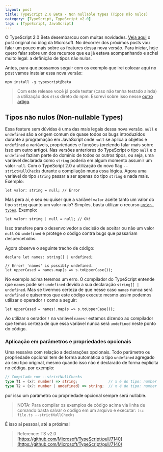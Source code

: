 ```yaml
---
layout: post
title: TypeScript 2.0 Beta - Non nullable types (Tipos não nulos)
category: [TypeScript, TypeScript v2.0]
tags : [TypeScript, JavaScript]
---
```

O TypeScript 2.0 Beta desembarcou com muitas novidades. [Veja aqui](https://blogs.msdn.microsoft.com/typescript/2016/07/11/announcing-typescript-2-0-beta/) o post original no blog da Microsoft. No decorrer dos próximos posts vou falar um pouco mais sobre as features dessa nova versão. Para iniciar, hoje quero falar sobre um dos recursos que eu já estava acompanhando e achei muito legal: a definição de tipos não nulos.

Antes, para que possamos seguir com os exemplo que irei colocar aqui no post vamos instalar essa nova versão:

    npm install -g typescript@beta

> Com este release você já pode testar (caso não tenha testado ainda) a utilização dos `dts`s direto do npm. Escrevi sobre isso nesse [outro artigo](/posts/The-Future-of-Declaration-Files).

## Tipos não nulos (Non-nullable Types)

Essa feature sem dúvidas é uma das mais legais dessa nova versão. `null` e `undefined` são a origem comum de quase todos os bugs introduzidos durante a programação em JavaScript onde `null` se aplica a objetos e `undefined` a variáveis, propriedades e funções (pretendo falar mais sobre isso em outro artigo). Nas versões anteriores do TypeScript o tipo `null` e o `undefined` faziam parte do dominio de todos os outros tipos, ou seja, uma variável declarada como `string` poderia em algum momento assumir um valor `null`. Com o TypeScript 2.0 a utilização do novo flag `--strictNullChecks` durante a compilação muda essa lógica. Agora uma variável do tipo `string` passar a ser apenas do tipo `string` e nada mais. Exemplo:

    let valor: string = null; // Error

Mas pera ai, e seu eu quiser que a variável `valor` aceite tanto um valor do tipo `string` quanto um valor nulo? Simples, basta utilizar o recurso [`union types`](/posts/union-types). Exemplo:

    let valor: string | null = null; // Ok!

Isso transfere para o desenvolvedor a decisão de aceitar ou não um valor `null` ou `undefined` e protege o código contra bugs que passariam despercebidos.

Agora observe o seguinte trecho de código:

    declare let names: string[] | undefined;

    // Error! 'names' is possibly undefined.
    let upperCased = names.map(s => s.toUpperCase());

No exemplo acima teremos um erro. O compilador do TypeScript entende que `names` pode ser `undefined` devido a sua declaração `string[] | undefined`. Mas se tivermos certeza de que nesse caso `names` nunca será `undefined` e quisermos que este código execute mesmo assim podemos utilizar o operador `!` como a seguir:

    let upperCased = names!.map(s => s.toUpperCase());

Ao utilizar o oerador `!` na variável `names!` estamos dizendo ao compilador que temos certeza de que essa variável nunca será `undefined` neste ponto do código.

### Aplicação em parâmetros e propriedades opcionais

Uma ressalva com relação a declarações opcionais. Todo parâmetro ou propriedade opcional tem de forma automática o tipo `undefined` agregado ao seu tipo original, mesmo quando isso não é declarado de forma explicita no código. por exemplo:

```typescript
// Compilado com --strictNullChecks
type T1 = (x?: number) => string;              // x é do tipo: number | undefined
type T2 = (x?: number | undefined) => string;  // x é do tipo: number | undefined
```

por isso um parâmetro ou propriedade opcional sempre será nullable.

> NOTA: Para compilar os exemplos de código acima via linha de comando basta salvar o codigo em um arquivo e executar: `tsc file.ts --strictNullChecks`

É isso aí pessoal, até a próxima!

> Reference: TS v2.0 [https://github.com/Microsoft/TypeScript/pull/7140](https://github.com/Microsoft/TypeScript/pull/7140)
